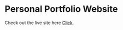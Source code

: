 # Personal Portfolio Website

Check out the live site here [Click](https://portfolio-82c3d.web.app/).


